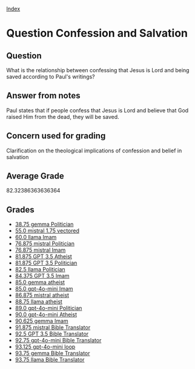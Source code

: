 
[Index](../../index.md)
# Question Confession and Salvation
## Question
What is the relationship between confessing that Jesus is Lord and being saved according to Paul's writings?

## Answer from notes
Paul states that if people confess that Jesus is Lord and believe that God raised Him from the dead, they will be saved.

## Concern used for grading
Clarification on the theological implications of confession and belief in salvation

## Average Grade
82.32386363636364

## Grades
 * [38.75 gemma Politician](../answers/gemma_Politician/Confession_and_Salvation.md)
 * [55.0 mistral 1.75 vectored](../answers/mistral_1.75_vectored/Confession_and_Salvation.md)
 * [60.0 llama Imam](../answers/llama_Imam/Confession_and_Salvation.md)
 * [76.875 mistral Politician](../answers/mistral_Politician/Confession_and_Salvation.md)
 * [76.875 mistral Imam](../answers/mistral_Imam/Confession_and_Salvation.md)
 * [81.875 GPT 3.5 Atheist](../answers/GPT_3.5_Atheist/Confession_and_Salvation.md)
 * [81.875 GPT 3.5 Politician](../answers/GPT_3.5_Politician/Confession_and_Salvation.md)
 * [82.5 llama Politician](../answers/llama_Politician/Confession_and_Salvation.md)
 * [84.375 GPT 3.5 Imam](../answers/GPT_3.5_Imam/Confession_and_Salvation.md)
 * [85.0 gemma atheist](../answers/gemma_atheist/Confession_and_Salvation.md)
 * [85.0 gpt-4o-mini Imam](../answers/gpt-4o-mini_Imam/Confession_and_Salvation.md)
 * [86.875 mistral atheist](../answers/mistral_atheist/Confession_and_Salvation.md)
 * [88.75 llama atheist](../answers/llama_atheist/Confession_and_Salvation.md)
 * [89.0 gpt-4o-mini Politician](../answers/gpt-4o-mini_Politician/Confession_and_Salvation.md)
 * [90.0 gpt-4o-mini Atheist](../answers/gpt-4o-mini_Atheist/Confession_and_Salvation.md)
 * [90.625 gemma Imam](../answers/gemma_Imam/Confession_and_Salvation.md)
 * [91.875 mistral Bible Translator](../answers/mistral_Bible_Translator/Confession_and_Salvation.md)
 * [92.5 GPT 3.5 Bible Translator](../answers/GPT_3.5_Bible_Translator/Confession_and_Salvation.md)
 * [92.75 gpt-4o-mini Bible Translator](../answers/gpt-4o-mini_Bible_Translator/Confession_and_Salvation.md)
 * [93.125 gpt-4o-mini loop](../answers/gpt-4o-mini_loop/Confession_and_Salvation.md)
 * [93.75 gemma Bible Translator](../answers/gemma_Bible_Translator/Confession_and_Salvation.md)
 * [93.75 llama Bible Translator](../answers/llama_Bible_Translator/Confession_and_Salvation.md)
